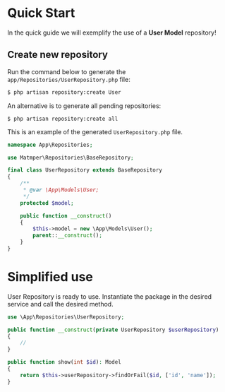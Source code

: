 # Quick Start

In the quick guide we will exemplify the use of a **User Model** repository!

## Create new repository

Run the command below to generate the `app/Repositories/UserRepository.php` file:
```bash
$ php artisan repository:create User
```

An alternative is to generate all pending repositories:
```
$ php artisan repository:create all
```

This is an example of the generated `UserRepository.php` file.

```php
namespace App\Repositories;

use Matmper\Repositories\BaseRepository;

final class UserRepository extends BaseRepository
{
    /**
     * @var \App\Models\User;
     */
    protected $model;

    public function __construct()
    {
        $this->model = new \App\Models\User();
        parent::__construct();
    }
}
```

# Simplified use

User Repository is ready to use.
Instantiate the package in the desired service and call the desired method.

```php
use \App\Repositories\UserRepository;

public function __construct(private UserRepository $userRepository)
{
    //
}

public function show(int $id): Model
{
    return $this->userRepository->findOrFail($id, ['id', 'name']);
}
```
